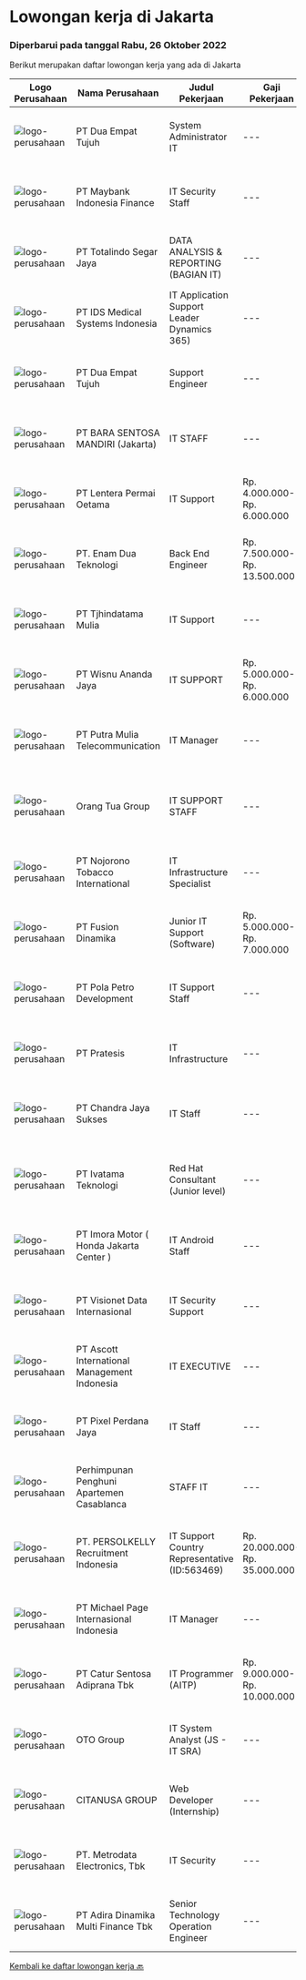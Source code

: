 
  # Lowongan kerja di Jakarta

  ### Diperbarui pada tanggal Rabu, 26 Oktober 2022

  Berikut merupakan daftar lowongan kerja yang ada di Jakarta

  |Logo Perusahaan | Nama Perusahaan | Judul Pekerjaan | Gaji Pekerjaan | Lokasi | Deskripsi | Tanggal diunggah | Pranala |
  | -------------- | --------------- | --------------- | --------- | --------- | -------------- | ------- | ----------- |
  |![logo-perusahaan](https://image-service-cdn.seek.com.au/77b21a0ee2c136c382dd20b539140dcaf7d79275/ee4dce1061f3f616224767ad58cb2fc751b8d2dc)|PT Dua Empat Tujuh|System Administrator IT|---|Jakarta Selatan|Duties : Monitors system services 7 x 24 Posts information regarding infrastructure/application issue Provides initial diagnostic Resolve...|Selasa, 25 Oktober 2022|https://www.jobstreet.co.id/id/job/system-administrator-it-4079815?token=0~d5e080c5-8023-46dd-9a81-fa75bb3e23c9&sectionRank=1&jobId=jobstreet-id-job-4079815|
|![logo-perusahaan](https://image-service-cdn.seek.com.au/153848521be88e97d410d59214e6723195e0271d/ee4dce1061f3f616224767ad58cb2fc751b8d2dc)|PT Maybank Indonesia Finance|IT Security Staff|---|Jakarta Raya|Requirements: Candidate must possess at Diploma in Engineering (Computer/Telecommunication), Computer Science, or Equivalent, with minimum IPK of 2.75...|Selasa, 25 Oktober 2022|https://www.jobstreet.co.id/id/job/it-security-staff-4080724?token=0~d5e080c5-8023-46dd-9a81-fa75bb3e23c9&sectionRank=2&jobId=jobstreet-id-job-4080724|
|![logo-perusahaan](https://image-service-cdn.seek.com.au/8bc4a2c566b604e4ea5da7e84ef543cc766fac12/ee4dce1061f3f616224767ad58cb2fc751b8d2dc)|PT Totalindo Segar Jaya|DATA ANALYSIS & REPORTING (BAGIAN IT)|---|Jakarta Raya|Qualification: Age maximal 30 years Bachelor's Degree, IPK 2.75 Work experience minimum 1 years Minimum 1 years of hands-on Crystal Reports (versions...|Selasa, 25 Oktober 2022|https://www.jobstreet.co.id/id/job/data-analysis-reporting-bagian-it-4080259?token=0~d5e080c5-8023-46dd-9a81-fa75bb3e23c9&sectionRank=3&jobId=jobstreet-id-job-4080259|
|![logo-perusahaan](https://image-service-cdn.seek.com.au/5b78e97b97c80c855162839ed82a40ed8b56a18f/ee4dce1061f3f616224767ad58cb2fc751b8d2dc)|PT IDS Medical Systems Indonesia|IT Application Support  Leader Dynamics 365)|---|Jakarta Raya|Primary Duties :             First level IT support, troubleshooting, investigation issues of D365 FO and other applications Identify business gap,...|Minggu, 23 Oktober 2022|https://www.jobstreet.co.id/id/job/it-application-support-leader-dynamics-365-4067758?token=0~d5e080c5-8023-46dd-9a81-fa75bb3e23c9&sectionRank=4&jobId=jobstreet-id-job-4067758|
|![logo-perusahaan](https://image-service-cdn.seek.com.au/77b21a0ee2c136c382dd20b539140dcaf7d79275/ee4dce1061f3f616224767ad58cb2fc751b8d2dc)|PT Dua Empat Tujuh|Support Engineer|---|Yogyakarta|Kualifikasi: SMK, D3, S1 TKJ, RPL, Sistem Informasi / Teknik Informatika Mengerti algoritma pemrograman Menguasai minimal satu bahasa pemrograman...|Senin, 24 Oktober 2022|https://www.jobstreet.co.id/id/job/support-engineer-4078933?token=0~d5e080c5-8023-46dd-9a81-fa75bb3e23c9&sectionRank=5&jobId=jobstreet-id-job-4078933|
|![logo-perusahaan](https://i.ibb.co/sqvTCh9/112815900-stock-vector-no-image-available-icon-flat-vector.webp)|PT BARA SENTOSA MANDIRI (Jakarta)|IT STAFF|---|Jakarta Pusat|Kualifikasi : S1 Teknik Informatika / Sistem Informasi / Teknik Komputer; IPK minimum 3.00; Pengalaman minimal 3 tahun; Menguasai operasional jaringan...|Selasa, 25 Oktober 2022|https://www.jobstreet.co.id/id/job/it-staff-4080166?token=0~d5e080c5-8023-46dd-9a81-fa75bb3e23c9&sectionRank=6&jobId=jobstreet-id-job-4080166|
|![logo-perusahaan](https://image-service-cdn.seek.com.au/2fa83cf43278d80a40466f08411eccc83dba5974/ee4dce1061f3f616224767ad58cb2fc751b8d2dc)|PT Lentera Permai Oetama|IT Support|Rp. 4.000.000-Rp. 6.000.000|Jakarta Barat|Good communication skill Good and well organize with administration documents Good in maintaining relationship with vendors Have good knowledge about...|Selasa, 25 Oktober 2022|https://www.jobstreet.co.id/id/job/it-support-4080125?token=0~d5e080c5-8023-46dd-9a81-fa75bb3e23c9&sectionRank=7&jobId=jobstreet-id-job-4080125|
|![logo-perusahaan](https://image-service-cdn.seek.com.au/f0c6f3823088c1eb79d5d9a6ec05919666870e89/ee4dce1061f3f616224767ad58cb2fc751b8d2dc)|PT. Enam Dua Teknologi|Back End Engineer|Rp. 7.500.000-Rp. 13.500.000|Jakarta Selatan|Are You a Passionate Back End Engineer?Cool! We saved you a seat and we would like you to join our existing amazing team exploring different...|Selasa, 25 Oktober 2022|https://www.jobstreet.co.id/id/job/back-end-engineer-4081112?token=0~d5e080c5-8023-46dd-9a81-fa75bb3e23c9&sectionRank=8&jobId=jobstreet-id-job-4081112|
|![logo-perusahaan](https://image-service-cdn.seek.com.au/49627dc3057145ab072a7f2a9fd579586377e793/ee4dce1061f3f616224767ad58cb2fc751b8d2dc)|PT Tjhindatama Mulia|IT Support|---|Jakarta Barat|Job Responsibilities: Prepare and set working devices for all employees Handle problems and errors for IT tools Regular maintaining IT devices...|Selasa, 25 Oktober 2022|https://www.jobstreet.co.id/id/job/it-support-4080231?token=0~d5e080c5-8023-46dd-9a81-fa75bb3e23c9&sectionRank=9&jobId=jobstreet-id-job-4080231|
|![logo-perusahaan](https://image-service-cdn.seek.com.au/a3c17e097a0c6ecf0c0791cddc98bba681b3858d/ee4dce1061f3f616224767ad58cb2fc751b8d2dc)|PT Wisnu Ananda Jaya|IT SUPPORT|Rp. 5.000.000-Rp. 6.000.000|Jakarta Raya|Job Description Maintain and solve hardware and software problems (PC, laptop, Mac, printer, server) Maintain computer network (LAN/WLAN, switch,...|Senin, 24 Oktober 2022|https://www.jobstreet.co.id/id/job/it-support-4079121?token=0~d5e080c5-8023-46dd-9a81-fa75bb3e23c9&sectionRank=10&jobId=jobstreet-id-job-4079121|
|![logo-perusahaan](https://image-service-cdn.seek.com.au/f8f0d20947be486063621a4f7e5040bc478b24f0/ee4dce1061f3f616224767ad58cb2fc751b8d2dc)|PT Putra Mulia Telecommunication|IT Manager|---|Jakarta Selatan|REQUEREMENT :1. Good communication and presentation skills, process and result oriented, attention to detail, an eye for quality, and the ability to...|Selasa, 25 Oktober 2022|https://www.jobstreet.co.id/id/job/it-manager-4080191?token=0~d5e080c5-8023-46dd-9a81-fa75bb3e23c9&sectionRank=11&jobId=jobstreet-id-job-4080191|
|![logo-perusahaan](https://image-service-cdn.seek.com.au/bfdb00c0adbf988c12035f2d57bf67300ceec9e4/ee4dce1061f3f616224767ad58cb2fc751b8d2dc)|Orang Tua Group|IT SUPPORT STAFF|---|Jakarta Barat|Qualifications: Educational background S1 majoring in Computer Science/Information Technology, Engineering (Computer/Telecommunication) with a minimum...|Senin, 24 Oktober 2022|https://www.jobstreet.co.id/id/job/it-support-staff-4078828?token=0~d5e080c5-8023-46dd-9a81-fa75bb3e23c9&sectionRank=12&jobId=jobstreet-id-job-4078828|
|![logo-perusahaan](https://image-service-cdn.seek.com.au/08389aeb2ffc9498fdfad76b66affeeff7134ed8/ee4dce1061f3f616224767ad58cb2fc751b8d2dc)|PT Nojorono Tobacco International|IT Infrastructure Specialist|---|Jakarta Timur|Jobdesk: Merancang, mengembangkan, maintain, mendokumentasi serta mengevaluasi system network data Mendesain dan menganalisa topologi network data...|Rabu, 26 Oktober 2022|https://www.jobstreet.co.id/id/job/it-infrastructure-specialist-4081559?token=0~d5e080c5-8023-46dd-9a81-fa75bb3e23c9&sectionRank=13&jobId=jobstreet-id-job-4081559|
|![logo-perusahaan](https://image-service-cdn.seek.com.au/005d8f00b7b9c9649daeb45219ba221d8c2188ea/ee4dce1061f3f616224767ad58cb2fc751b8d2dc)|PT Fusion Dinamika|Junior IT Support (Software)|Rp. 5.000.000-Rp. 7.000.000|Jakarta Barat|Responsibilities: Provide first-response technical support to all issues reported via phone/email. Walk colleagues or clients through steps to help...|Selasa, 25 Oktober 2022|https://www.jobstreet.co.id/id/job/junior-it-support-software-4080046?token=0~d5e080c5-8023-46dd-9a81-fa75bb3e23c9&sectionRank=14&jobId=jobstreet-id-job-4080046|
|![logo-perusahaan](https://image-service-cdn.seek.com.au/51164d3a2804d4221cbb07e18fb291d7b1084a0f/ee4dce1061f3f616224767ad58cb2fc751b8d2dc)|PT Pola Petro Development|IT Support Staff|---|Jakarta Barat|PT. Pola Petro Development (https://polapetro.co.id/) adalah induk perusahaan yang menyediakan layanan korporasi kepada anak perusahaannya...|Selasa, 25 Oktober 2022|https://www.jobstreet.co.id/id/job/it-support-staff-4080045?token=0~d5e080c5-8023-46dd-9a81-fa75bb3e23c9&sectionRank=15&jobId=jobstreet-id-job-4080045|
|![logo-perusahaan](https://image-service-cdn.seek.com.au/421c856f23940be4838215824b159b7a59690cd5/ee4dce1061f3f616224767ad58cb2fc751b8d2dc)|PT Pratesis|IT Infrastructure|---|Jakarta Raya|Job Description : Knowledge in virtual machine Knowledge in mail server Experience manage cloud server and cloud countainer Manage server, handling...|Selasa, 25 Oktober 2022|https://www.jobstreet.co.id/id/job/it-infrastructure-4080453?token=0~d5e080c5-8023-46dd-9a81-fa75bb3e23c9&sectionRank=16&jobId=jobstreet-id-job-4080453|
|![logo-perusahaan](https://image-service-cdn.seek.com.au/43281d238f1fa4c1e570cf39b0c34953621594de/ee4dce1061f3f616224767ad58cb2fc751b8d2dc)|PT Chandra Jaya Sukses|IT Staff|---|Jakarta Utara|Candidate must possess at least Bachelor's Degree in Computer Science/Information Technology or equivalent. At least 3 Year(s) of working experience...|Senin, 24 Oktober 2022|https://www.jobstreet.co.id/id/job/it-staff-4079016?token=0~d5e080c5-8023-46dd-9a81-fa75bb3e23c9&sectionRank=17&jobId=jobstreet-id-job-4079016|
|![logo-perusahaan](https://image-service-cdn.seek.com.au/8de23ad9f2a6d137ffb0abce63426d33948363c9/ee4dce1061f3f616224767ad58cb2fc751b8d2dc)|PT Ivatama Teknologi|Red Hat Consultant (Junior level)|---|Jakarta Raya|Qualifications: Have good understanding in Linux Troubleshooting  Have good understanding in Linux Concepts Have Kubernetes/Red Hat OpenShift basic...|Selasa, 25 Oktober 2022|https://www.jobstreet.co.id/id/job/red-hat-consultant-junior-level-4080226?token=0~d5e080c5-8023-46dd-9a81-fa75bb3e23c9&sectionRank=18&jobId=jobstreet-id-job-4080226|
|![logo-perusahaan](https://image-service-cdn.seek.com.au/8f65361b5de732d45dd5e68e38b78469480be323/ee4dce1061f3f616224767ad58cb2fc751b8d2dc)|PT Imora Motor ( Honda Jakarta Center )|IT Android Staff|---|Jakarta Pusat|Memiliki kombinasi kemampuan, menguasai pengetahuan tentang software dan hardware yang menjadi tanggung jawabnya. Melakukan pemograman Android...|Rabu, 26 Oktober 2022|https://www.jobstreet.co.id/id/job/it-android-staff-4081281?token=0~d5e080c5-8023-46dd-9a81-fa75bb3e23c9&sectionRank=19&jobId=jobstreet-id-job-4081281|
|![logo-perusahaan](https://image-service-cdn.seek.com.au/84d23b3586ee4efd70ea62878095fcc6b1639e33/ee4dce1061f3f616224767ad58cb2fc751b8d2dc)|PT Visionet Data Internasional|IT Security Support|---|Jakarta Raya|Tanggung Jawab Utama : Monitoring system dan jaringan Melakukan troubleshooting jaringan, hardware dan software Maintain penyelesaian tiket sesuai...|Selasa, 25 Oktober 2022|https://www.jobstreet.co.id/id/job/it-security-support-4079956?token=0~d5e080c5-8023-46dd-9a81-fa75bb3e23c9&sectionRank=20&jobId=jobstreet-id-job-4079956|
|![logo-perusahaan](https://image-service-cdn.seek.com.au/cec52051f636b9a88972e34761ecfda29ebdc648/ee4dce1061f3f616224767ad58cb2fc751b8d2dc)|PT Ascott International Management Indonesia|IT EXECUTIVE|---|Jakarta Selatan|KEY RESPONSIBILITIES Provide day-to-day support to ensure the smooth running of the computers, network devices, printers as well as end users'...|Senin, 24 Oktober 2022|https://www.jobstreet.co.id/id/job/it-executive-4078231?token=0~d5e080c5-8023-46dd-9a81-fa75bb3e23c9&sectionRank=21&jobId=jobstreet-id-job-4078231|
|![logo-perusahaan](https://image-service-cdn.seek.com.au/ed774fd0d5a47cc604336caf429e56d4d28cbedc/ee4dce1061f3f616224767ad58cb2fc751b8d2dc)|PT Pixel Perdana Jaya|IT Staff|---|Jakarta Utara|Kualifikasi : Umur 25 - 35 tahun Pendidikan minimal D3 dibidangnya Bersedia kerja overtime Calon pelamar harus bisa mengoperasikan API Call Uraian...|Senin, 24 Oktober 2022|https://www.jobstreet.co.id/id/job/it-staff-4079418?token=0~d5e080c5-8023-46dd-9a81-fa75bb3e23c9&sectionRank=22&jobId=jobstreet-id-job-4079418|
|![logo-perusahaan](https://image-service-cdn.seek.com.au/658a7d597066769958acb43cffc33f6aeb4ba8a9/ee4dce1061f3f616224767ad58cb2fc751b8d2dc)|Perhimpunan Penghuni Apartemen Casablanca|STAFF IT|---|Jakarta Raya|Qualification Pengalaman 2 tahun Pendidikan Minimal DIPLOMA-3 (Business Creative/Sistem Informasi/Technology Informasi) Mengerti tentang Jaringan,...|Senin, 24 Oktober 2022|https://www.jobstreet.co.id/id/job/staff-it-4078467?token=0~d5e080c5-8023-46dd-9a81-fa75bb3e23c9&sectionRank=23&jobId=jobstreet-id-job-4078467|
|![logo-perusahaan](https://image-service-cdn.seek.com.au/a778cc2d537d275f0abc3d64068f14c4c640057e/ee4dce1061f3f616224767ad58cb2fc751b8d2dc)|PT. PERSOLKELLY Recruitment Indonesia|IT Support Country Representative (ID:563469)|Rp. 20.000.000-Rp. 35.000.000|Jakarta Raya|PERSOLKELLY is one of the largest recruitment firms in Asia Pacific providing clients with comprehensive end-to-end workforce solutions, enabling us...|Senin, 24 Oktober 2022|https://www.jobstreet.co.id/id/job/it-support-country-representative-id%3A563469-4079309?token=0~d5e080c5-8023-46dd-9a81-fa75bb3e23c9&sectionRank=24&jobId=jobstreet-id-job-4079309|
|![logo-perusahaan](https://image-service-cdn.seek.com.au/6f9556b46c1b5cc7aedf100dfc0ed24c4de1fe86/ee4dce1061f3f616224767ad58cb2fc751b8d2dc)|PT Michael Page Internasional Indonesia|IT Manager|---|Jakarta Raya|Responsible for the 24/7/365 maintenance, and support of corporate systems infrastructure, including networking, telephony, security and facility...|Selasa, 25 Oktober 2022|https://www.jobstreet.co.id/id/job/it-manager-4080248?token=0~d5e080c5-8023-46dd-9a81-fa75bb3e23c9&sectionRank=25&jobId=jobstreet-id-job-4080248|
|![logo-perusahaan](https://image-service-cdn.seek.com.au/22bfbc36dd95b3cb83c30d7d8abf92821171725d/ee4dce1061f3f616224767ad58cb2fc751b8d2dc)|PT Catur Sentosa Adiprana Tbk|IT Programmer (AITP)|Rp. 9.000.000-Rp. 10.000.000|Jakarta Barat|Job Description: Membuat program untuk kebutuhan perusahaan Memformulasikan spesifikasi program dan basic prototypes Mentransformasikan desain dan...|Selasa, 25 Oktober 2022|https://www.jobstreet.co.id/id/job/it-programmer-aitp-4080846?token=0~d5e080c5-8023-46dd-9a81-fa75bb3e23c9&sectionRank=26&jobId=jobstreet-id-job-4080846|
|![logo-perusahaan](https://image-service-cdn.seek.com.au/77d81cdb1c2b0e49b3e327366ca0068db04c4af1/ee4dce1061f3f616224767ad58cb2fc751b8d2dc)|OTO Group|IT System Analyst (JS - IT SRA)|---|Jakarta Selatan|Lingkup Kerja: Melakukan analisa terhadap kebutuhan perusahaan atau user dan membuat design sistem yang relevan terhadap kebutuhan tersebut....|Selasa, 25 Oktober 2022|https://www.jobstreet.co.id/id/job/it-system-analyst-js-it-sra-4079597?token=0~d5e080c5-8023-46dd-9a81-fa75bb3e23c9&sectionRank=27&jobId=jobstreet-id-job-4079597|
|![logo-perusahaan](https://image-service-cdn.seek.com.au/950062a1033401c61f75a166fce36f9781cc9e86/ee4dce1061f3f616224767ad58cb2fc751b8d2dc)|CITANUSA GROUP|Web Developer (Internship)|---|Jakarta Utara|Kualifikasi : Pendidikan minimal. S1 IT, SI dan Ilmu Komputer Memiliki pengalaman minimal 1 tahun / Fresh Graduate Masa kerja kontrak 6 bulan Memiliki...|Rabu, 26 Oktober 2022|https://www.jobstreet.co.id/id/job/web-developer-internship-4081536?token=0~d5e080c5-8023-46dd-9a81-fa75bb3e23c9&sectionRank=28&jobId=jobstreet-id-job-4081536|
|![logo-perusahaan](https://image-service-cdn.seek.com.au/0d75518309b56a3cff39daa569b0ba02cc7a22f2/ee4dce1061f3f616224767ad58cb2fc751b8d2dc)|PT. Metrodata Electronics, Tbk|IT Security|---|Jakarta Raya|Sebagai dukungan layanan Level 1 untuk aktivitas IT Security Monitoring dan analisa masalah terkait Sekuritas dan Vurnerability pada environtment...|Selasa, 25 Oktober 2022|https://www.jobstreet.co.id/id/job/it-security-4061499?token=0~d5e080c5-8023-46dd-9a81-fa75bb3e23c9&sectionRank=29&jobId=jobstreet-id-job-4061499|
|![logo-perusahaan](https://image-service-cdn.seek.com.au/bbcabfd21962410ebbe6ab6694221821c4cad314/ee4dce1061f3f616224767ad58cb2fc751b8d2dc)|PT Adira Dinamika Multi Finance Tbk|Senior Technology Operation Engineer|---|Jakarta Selatan|Job Description : Do docking and review at least once a month related to Digital and Data Analytics operations. Ensure that Closing End of Daily and...|Selasa, 25 Oktober 2022|https://www.jobstreet.co.id/id/job/senior-technology-operation-engineer-4080901?token=0~d5e080c5-8023-46dd-9a81-fa75bb3e23c9&sectionRank=30&jobId=jobstreet-id-job-4080901|


  [Kembali ke daftar lowongan kerja 🔙](../README.md#daftar-lowongan-kerja)
  